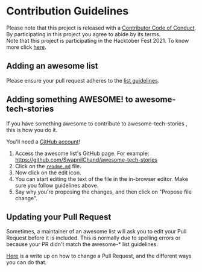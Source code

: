# Contribution Guidelines

Please note that this project is released with a [Contributor Code of Conduct](code-of-conduct.md). By participating in this project you agree to abide by its terms.
<br>
Note that this project is participating in the Hacktober Fest 2021. To know more click [here](https://hacktoberfest.digitalocean.com/resources/participation).

## Adding an awesome list
Please ensure your pull request adheres to the [list guidelines](pull_request_template.md).

## Adding something AWESOME! to awesome-tech-stories
If you have something awesome to contribute to awesome-tech-stories , this is how you do it.

You'll need a [GitHub account](https://github.com/join)!

1. Access the awesome list's GitHub page. For example: https://github.com/SwapnilChand/awesome-tech-stories 
2. Click on the [`readme.md`](https://github.com/SwapnilChand/awesome-tech-stories/blob/main/README.md) file.
3. Now click on the edit icon. 
4. You can start editing the text of the file in the in-browser editor. Make sure you follow guidelines above. 
5. Say why you're proposing the changes, and then click on "Propose file change".

## Updating your Pull Request

Sometimes, a maintainer of an awesome list will ask you to edit your Pull Request before it is included. This is normally due to spelling errors or because your PR didn't match the awesome-* list guidelines.

[Here](https://github.com/RichardLitt/knowledge/blob/master/github/amending-a-commit-guide.md) is a write up on how to change a Pull Request, and the different ways you can do that.
